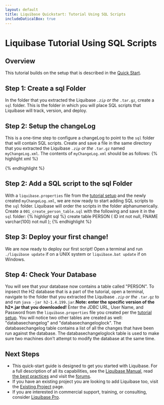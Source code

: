 ```yaml
---
layout: default
title: Liquibase Quickstart: Tutorial Using SQL Scripts
includeDaticalBox: true
---
```

# Liquibase Tutorial Using SQL Scripts #

## Overview ##
This tutorial builds on the setup that is described in the [Quick Start](../quickstart.html).

## Step 1: Create a sql Folder ##

In the folder that you extracted the Liquibase <code class="explicit">*.zip</code> or the <code class="explicit">*.tar.gz</code>, create a <code class="explicit">sql</code> folder. This is the folder in which you will place SQL scripts that Liquibase will track, version, and deploy.

## Step 2: Setup the changeLog ##

This is a one-time step to configure a changeLog to point to the <code class="explicit">sql</code> folder that will contain SQL scripts. Create and save a file in the same directory that you extracted the Liquibase <code class="explicit">*.zip</code> or the <code class="explicit">*.tar.gz</code> named <code class="explicit">myChangeLog.xml</code>. The contents of <code class="explicit">myChangeLog.xml</code> should be as follows:
{% highlight xml %}
<?xml version="1.0" encoding="UTF-8"?>
<databaseChangeLog
  xmlns="http://www.liquibase.org/xml/ns/dbchangelog"
  xmlns:xsi="http://www.w3.org/2001/XMLSchema-instance"
  xsi:schemaLocation="http://www.liquibase.org/xml/ns/dbchangelog
         http://www.liquibase.org/xml/ns/dbchangelog/dbchangelog-3.1.xsd">

  <includeAll path="/sql"/>
</databaseChangeLog>
{% endhighlight %}

## Step 2: Add a SQL script to the sql Folder ##
With a <code class="explicit">liquibase.properties</code> file from the [tutorial setup](../quickstart.html) and the newly created <code class="explicit">myChangeLog.xml</code>, we are now ready to start adding SQL scripts to the <code class="explicit">sql</code> folder. Liquibase will order the scripts in the folder alphanumerically. Create a <code class="explicit">001_create_person_table.sql</code> with the following and save it in the <code class="explicit">sql</code> folder:
{% highlight sql %}
create table PERSON (
    ID int not null,
    FNAME varchar(100) not null
);
{% endhighlight %}

## Step 3: Deploy your first change! ##

We are now ready to deploy our first script! Open a terminal and run <code class="explicit">./liquibase update</code> if on a UNIX system or <code class="explicit">liquibase.bat update</code> if on Windows.

## Step 4: Check Your Database ##

You will see that your database now contains a table called "PERSON". To inpsect the H2 database that is a part of the tutorial, open a terminal, navigate to the folder that you extracted the Liquibase <code class="explicit">*.zip</code> or the <code class="explicit">*.tar.gz</code> to and run <code class="explicit">java -jar h2-1.4.199.jar</code>.<strong>Note: enter the specific version of the h2*.jar that you downloaded!</strong> Enter the JDBC URL, User Name, and Password from the <code class="explicit">liquibase.properties</code> file you created per the [tutorial setup](../quickstart.html). You will notice two other tables are created as well: "databasechangelog" and "databasechangeloglock". The databasechangelog table contains a list of all the changes that have been run against the database. The databasechangeloglock table is used to make sure two machines don't attempt to modify the database at the same time.

## Next Steps ##

* This quick-start guide is designed to get you started with Liquibase. For a full description of all its capabilities, see the [Liquibase Manual](http://www.liquibase.org/documentation/index.html), read [the best practices](https://www.liquibase.org/bestpractices.html) and visit the [forums](http://www.liquibase.org/community/index.html). 
* If you have an existing project you are looking to add Liquibase too, visit the [Existing Project](https://www.liquibase.org/documentation/existing_project.html) page.
* If you are interested in commercial support, training, or consulting, consider <a href="https://download.liquibase.org" target="_blank" onClick="trackOutboundLink(this, 'Datical', 'Liquibase RFI'); return false">Liquibase Pro</a>.
